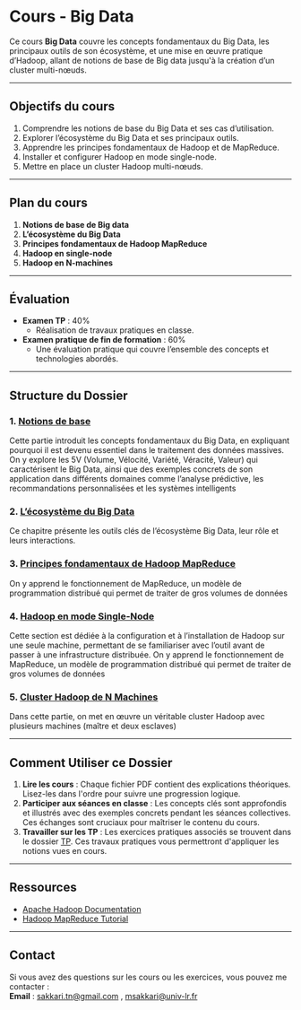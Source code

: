# Cours - Big Data
Ce cours **Big Data** couvre les concepts fondamentaux du Big Data, les principaux outils de son écosystème, et une mise en œuvre pratique d’Hadoop, allant de notions de base de Big data jusqu'à la création d’un cluster multi-nœuds.

---
## Objectifs du cours
1. Comprendre les notions de base du Big Data et ses cas d’utilisation.
2. Explorer l’écosystème du Big Data et ses principaux outils.
3. Apprendre les principes fondamentaux de Hadoop et de MapReduce.
4. Installer et configurer Hadoop en mode single-node.
5. Mettre en place un cluster Hadoop multi-nœuds.
   
---
## Plan du cours

1. **Notions de base de Big data**
2. **L’écosystème du Big Data**
3. **Principes fondamentaux de Hadoop MapReduce**
4. **Hadoop en single-node**
5. **Hadoop en N-machines**
  
---

## Évaluation

- **Examen TP** : 40%  
  - Réalisation de travaux pratiques en classe.  
- **Examen pratique de fin de formation** : 60%  
  - Une évaluation pratique qui couvre l’ensemble des concepts et technologies abordés.  

---
## Structure du Dossier

### 1. [Notions de base](cours/Notions_de_base.pdf) 

Cette partie introduit les concepts fondamentaux du Big Data, en expliquant pourquoi il est devenu essentiel dans le traitement des données massives. On y explore les 5V (Volume, Vélocité, Variété, Véracité, Valeur) qui caractérisent le Big Data, ainsi que des exemples concrets de son application dans différents domaines comme l’analyse prédictive, les recommandations personnalisées et les systèmes intelligents

### 2. [L’écosystème du Big Data](cours/L’écosystème_du_Big_Data.pdf)


Ce chapitre présente les outils clés de l’écosystème Big Data, leur rôle et leurs interactions.

### 3. [Principes fondamentaux de Hadoop MapReduce](cours/Principes_fondamentaux_de_Hadoop_MapReduce.pdf)

On y apprend le fonctionnement de MapReduce, un modèle de programmation distribué qui permet de traiter de gros volumes de données

### 4. [Hadoop en mode Single-Node](/tp/TP01.pdf)

Cette section est dédiée à la configuration et à l’installation de Hadoop sur une seule machine, permettant de se familiariser avec l’outil avant de passer à une infrastructure distribuée. On y apprend le fonctionnement de MapReduce, un modèle de programmation distribué qui permet de traiter de gros volumes de données

### 5. [Cluster Hadoop de N Machines](/tp/TP02.pdf)

Dans cette partie, on met en œuvre un véritable cluster Hadoop avec plusieurs machines (maître et deux esclaves)

---

## Comment Utiliser ce Dossier

1. **Lire les cours** : Chaque fichier PDF contient des explications théoriques. Lisez-les dans l'ordre pour suivre une progression logique.
2. **Participer aux séances en classe** : Les concepts clés sont approfondis et illustrés avec des exemples concrets pendant les séances collectives. Ces échanges sont cruciaux pour maîtriser le contenu du cours.
3. **Travailler sur les TP** : Les exercices pratiques associés se trouvent dans le dossier [TP](/tp). Ces travaux pratiques vous permettront d'appliquer les notions vues en cours.
---
## Ressources   
- [Apache Hadoop Documentation](https://hadoop.apache.org/)  
- [Hadoop MapReduce Tutorial](https://hadoop.apache.org/docs/current/hadoop-mapreduce-client/hadoop-mapreduce-client-core/MapReduceTutorial.html)  


---

## Contact

Si vous avez des questions sur les cours ou les exercices, vous pouvez me contacter :  
**Email** : sakkari.tn@gmail.com , msakkari@univ-lr.fr

